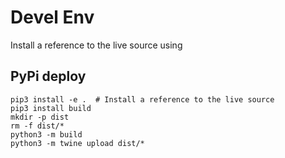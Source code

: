 # Devel Env

Install a reference to the live source using

## PyPi deploy

```shell
pip3 install -e .  # Install a reference to the live source
pip3 install build
mkdir -p dist
rm -f dist/*
python3 -m build
python3 -m twine upload dist/*
```
